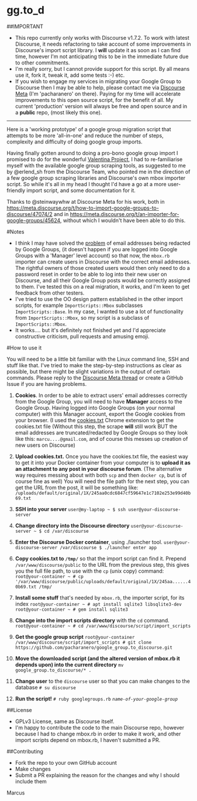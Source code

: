# gg.to_d

##IMPORTANT
* This repo currently only works with Discourse v1.7.2. To work with latest Discourse, it needs refactoring to take account of some improvements in Discourse's import script library. I **will** update it as soon as I can find time, however I'm not anticipating this to be in the immediate future due to other commitments.
* I'm really sorry, but I cannot provide support for this script. By all means use it, fork it, tweak it, add some tests :-) etc.
* If you wish to engage my services in migrating your Google Group to Discourse then I may be able to help, please contact me via [Discourse Meta](https://meta.discourse.org/c/marketplace) (I'm 'pacharanero' on there). Paying for my time will accelerate improvements to this open source script, for the benefit of all. My current 'production' version will always be free and open source and in a **public** repo, (most likely this one).

-------

Here is a 'working prototype' of a google group migration script that attempts to be more 'all-in-one' and reduce the number of steps, complexity and difficulty of doing google group imports.

Having finally gotten around to doing a pro-bono google group import I promised to do for the wonderful [Valentina Project](http://valentina-project.org/), I had to re-familiarise myself with the available google group scraping tools, as suggested to me by @erlend_sh from the Discourse Team, who pointed me in the direction of a few google group scraping libraries and Discourse's own mbox importer script. So while it's all in my head I thought I'd have a go at a more user-friendly import script, and some documentation for it.

Thanks to @steinwaywhw at Discourse Meta for his work, both in https://meta.discourse.org/t/how-to-import-google-groups-to-discourse/47074/2 and in https://meta.discourse.org/t/an-importer-for-google-groups/45624, without which I wouldn't have been able to do this.

#Notes
* I think I may have solved the [problem](https://meta.discourse.org/t/an-importer-for-google-groups/45624/7) of email addresses being redacted by Google Groups, (it doesn't happen if you are logged into Google Groups with a 'Manager' level account) so that now, the `mbox.rb` importer can create users in Discourse with the correct email addresses. The rightful owners of those created users would then only need to do a password reset in order to be able to log into their new user on Discourse, and all their Google Group posts would be correctly assigned to them. I've tested this on a real migration, it works, and I'm keen to get feedback from other testers.
* I've tried to use the OO design pattern established in the other import scripts, for example `ImportScripts::Mbox` subclasses `ImportScripts::Base`. In my case, I wanted to use a lot of functionality from `ImportScripts::Mbox`, so my script is a subclass of `ImportScripts::Mbox`.
* It works.... but it's definitely not finished yet and I'd appreciate constructive criticism, pull requests and amusing emoji.

#How to use it

You will need to be a little bit familiar with the Linux command line, SSH and stuff like that. I've tried to make the step-by-step instructions as clear as possible, but there might be slight variations in the output of certain commands. Please reply to the [Discourse Meta thread](https://meta.discourse.org/t/migration-of-google-groups-to-discourse/48012) or create a GitHub Issue if you are having problems.

1. **Cookies**. In order to be able to extract users' email addresses correctly from the Google Group, you will need to have **Manager** access to the Google Group. Having logged into Google Groups (on your normal computer) with this Manager account, export the Google  cookies from your browser. (I used the [cookies.txt](https://chrome.google.com/webstore/detail/cookiestxt/njabckikapfpffapmjgojcnbfjonfjfg) Chrome extension to get the cookies.txt file (Without this step, the scrape **will** still work BUT the email addresses are truncated/redacted by Google Groups so they look like this: `marcu....@gmail.com`, and of course this messes up creation of new users on Discourse)

1. **Upload cookies.txt.** Once you have the cookies.txt file, the easiest way to get it into your Docker container from your computer is to **upload it as an attachment to any post in your discourse forum**. (The alternative way requires messing about with both `scp` and then `docker cp`, but is of course fine as well) You will need the file path for the next step, you can get  the URL from the post, it will be something like: `/uploads/default/original/1X/245aa0cdc6847cf59647e1c7102e253e99d40b69.txt`

1. **SSH into your server**
`user@my-laptop ~ $ ssh user@your-discourse-server`

1. **Change directory into the Discourse directory**
`user@your-discourse-server ~ $ cd /var/discourse`

1. **Enter the Discourse Docker container**, using ./launcher tool.
`user@your-discourse-server /var/discourse $ ./launcher enter app`

1. **Copy cookies.txt to `/tmp/`** so that the import script can find it. Prepend `/var/www/discourse/public` to the URL from the previous step, this gives you the full file path, to use with the `cp` (unix copy) command:
`root@your-container ~ # cp '/var/www/discourse/public/uploads/default/original/1X/245aa......40b69.txt /tmp/`

1. **Install some stuff** that's needed by `mbox.rb`, the importer script, for its index
`root@your-container ~ # apt install sqlite3 libsqlite3-dev`
`root@your-container ~ # gem install sqlite3`

1. **Change into the import scripts directory** with the `cd` command.
`root@your-container ~ # cd /var/www/discourse/script/import_scripts`

1. **Get the google group script**
`root@your-container /var/www/discourse/script/import_scripts # git clone https://github.com/pacharanero/google_group.to_discourse.git`

1. **Move the downloaded script (and the altered version of mbox.rb it depends upon) into the current directory**
`mv google_group.to_discourse/* .`

1. **Change user** to the `discourse` user so that you can make changes to the database
`# su discourse`

1. **Run the script!**
`# ruby googlegroups.rb` _`name-of-your-google-group`_


##License
* GPLv3 License, same as Discourse itself.
* I'm happy to contribute the code to the main Discourse repo, however because I had to change mbox.rb in order to make it work, and other import scripts depend on mbox.rb, I haven't submitted a PR.

##Contributing
* Fork the repo to your own GitHub account
* Make changes
* Submit a PR explaining the reason for the changes and why I should include them


Marcus
